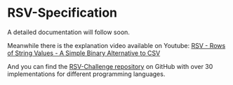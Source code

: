 # RSV-Specification

A detailed documentation will follow soon.

Meanwhile there is the explanation video available on Youtube:
[RSV - Rows of String Values - A Simple Binary Alternative to CSV](https://www.youtube.com/watch?v=tb_70o6ohMA)

And you can find the [RSV-Challenge repository](https://github.com/Stenway/RSV-Specification) on GitHub with over 30 implementations for different programming languages.
